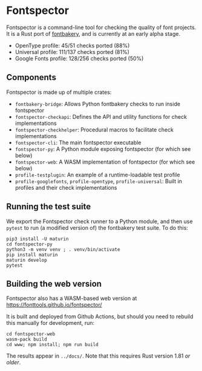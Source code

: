 # Fontspector

Fontspector is a command-line tool for checking the quality of font projects.
It is a Rust port of [fontbakery](http://github.com/fonttools/fontbakery),
and is currently at an early alpha stage.

* OpenType profile: 45/51 checks ported (88%)
* Universal profile: 111/137 checks ported (81%)
* Google Fonts profile: 128/256 checks ported (50%)

## Components

Fontspector is made up of multiple crates:

* `fontbakery-bridge`: Allows Python fontbakery checks to run inside fontspector
* `fontspector-checkapi`: Defines the API and utility functions for check implementations
* `fontspector-checkhelper`: Procedural macros to facilitate check implementations
* `fontspector-cli`: The main fontspector executable
* `fontspector-py`: A Python module exposing fontspector (for which see below)
* `fontspector-web`: A WASM implementation of fontspector (for which see below)
* `profile-testplugin`: An example of a runtime-loadable test profile
* `profile-googlefonts`, `profile-opentype`, `profile-universal`: Built in profiles and their check implementations

## Running the test suite

We export the Fontspector check runner to a Python module, and then use
`pytest` to run (a modified version of) the fontbakery test suite. To
do this:

```
pip3 install -U maturin
cd fontspector-py
python3 -m venv venv ; . venv/bin/activate
pip install maturin
maturin develop
pytest
```

## Building the web version

Fontspector also has a WASM-based web version at
https://fonttools.github.io/fontspector/

It is built and deployed from Github Actions, but should you need to
rebuild this manually for development, run:

```
cd fontspector-web
wasm-pack build
cd www; npm install; npm run build
```

The results appear in `../docs/`. Note that this requires Rust version
1.81 *or older*.
